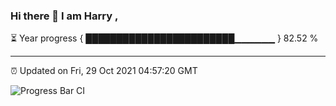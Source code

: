 ### Hi there 👋 I am Harry , 

⏳ Year progress { ████████████████████████▁▁▁▁▁▁ } 82.52 %

---

⏰ Updated on Fri, 29 Oct 2021 04:57:20 GMT

![Progress Bar CI](https://github.com/duykhang68/duykhang68/workflows/Progress%20Bar%20CI/badge.svg)

